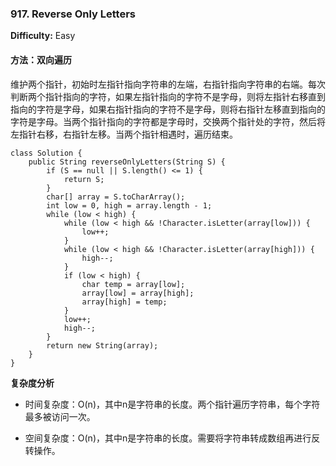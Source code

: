### 917. Reverse Only Letters

**Difficulty:** Easy

#### 方法：双向遍历

维护两个指针，初始时左指针指向字符串的左端，右指针指向字符串的右端。每次判断两个指针指向的字符，如果左指针指向的字符不是字母，则将左指针右移直到指向的字符是字母，如果右指针指向的字符不是字母，则将右指针左移直到指向的字符是字母。当两个指针指向的字符都是字母时，交换两个指针处的字符，然后将左指针右移，右指针左移。当两个指针相遇时，遍历结束。

```
class Solution {
    public String reverseOnlyLetters(String S) {
        if (S == null || S.length() <= 1) {
            return S;
        }
        char[] array = S.toCharArray();
        int low = 0, high = array.length - 1;
        while (low < high) {
            while (low < high && !Character.isLetter(array[low])) {
                low++;
            }
            while (low < high && !Character.isLetter(array[high])) {
                high--;
            }
            if (low < high) {
                char temp = array[low];
                array[low] = array[high];
                array[high] = temp;
            }
            low++;
            high--;
        }
        return new String(array);
    }
}
```

**复杂度分析**

- 时间复杂度：O(n)，其中n是字符串的长度。两个指针遍历字符串，每个字符最多被访问一次。

- 空间复杂度：O(n)，其中n是字符串的长度。需要将字符串转成数组再进行反转操作。

